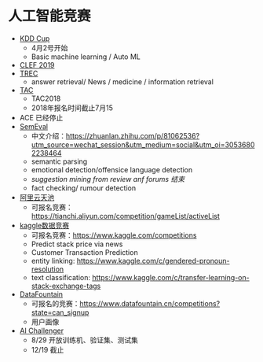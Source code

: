 # 人工智能竞赛


- [KDD Cup](https://www.kdd.org/kdd2019/calls/view/kdd-cup-2019-call-for-proposals)
	- 4月2号开始
	- Basic machine learning / Auto ML
- [CLEF 2019](http://clef2019.clef-initiative.eu/index.php?page=Pages/labs.html)
- [TREC](https://trec.nist.gov/pubs/call2019.html)
	- answer retrieval/ News / medicine / information retrieval
- [TAC](https://tac.nist.gov/)
	- TAC2018
	- 2018年报名时间截止7月15
- ACE 已经停止
- [SemEval](http://alt.qcri.org/semeval2020/)
	- 中文介绍：https://zhuanlan.zhihu.com/p/81062536?utm_source=wechat_session&utm_medium=social&utm_oi=30536802238464
	- semantic parsing
	- emotional detection/offensice language detection
	- *suggestion mining from review anf forums 结束*
	- fact checking/ rumour detection
- [阿里云天池](https://tianchi.aliyun.com/home/)
	- 可报名竞赛：https://tianchi.aliyun.com/competition/gameList/activeList
- [kaggle数据竞赛](https://www.kaggle.com/competitions)
	- 可报名竞赛：https://www.kaggle.com/competitions
	- Predict stack price via news
	- Customer Transaction Prediction
	- entity linking: https://www.kaggle.com/c/gendered-pronoun-resolution
	- text classification: https://www.kaggle.com/c/transfer-learning-on-stack-exchange-tags
- [DataFountain](https://www.datafountain.cn/)
	- 可报名的竞赛：https://www.datafountain.cn/competitions?state=can_signup
	- 用户画像
- [AI Challenger](https://challenger.ai/)
	- 8/29 开放训练机、验证集、测试集
	- 12/19 截止
